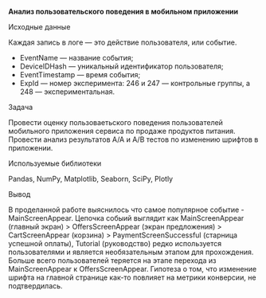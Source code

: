 **Анализ пользовательского поведения в мобильном приложении**

Исходные данные

Каждая запись в логе — это действие пользователя, или событие.

* EventName — название события;
* DeviceIDHash — уникальный идентификатор пользователя;
* EventTimestamp — время события;
* ExpId — номер эксперимента: 246 и 247 — контрольные группы, а 248 — экспериментальная.

Задача

Провести оценку пользоваетьского поведения пользователей мобильного приложения сервиса по продаже продуктов питания. Провести анализ результатов А/А и А/B тестов по изменению шрифтов в приложении.

Используемые библиотеки

Pandas, NumPy, Matplotlib, Seaborn, SciPy, Plotly


Вывод

В проделанной работе выяснилось что самое популярное событие - MainScreenAppear. Цепочка собыий выглядит как MainScreenAppear (главный экран) > OffersScreenAppear (экран предложения) > CartScreenAppear (корзина) > PaymentScreenSuccessful (старница успешной оплаты), Tutorial (руководство) редко используется пользователями и является необязательным этапом для прохождения. Больше всего пользователей теряется на этапе перехода из MainScreenAppear к OffersScreenAppear. Гипотеза о том, что изменение шрифта на главной странице как-то повлияет на метрики конверсии, не подтвердилась.


